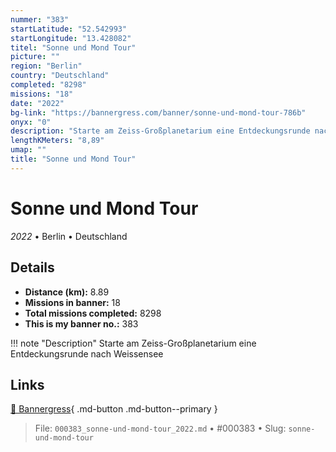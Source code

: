 ```yaml
---
nummer: "383"
startLatitude: "52.542993"
startLongitude: "13.428082"
titel: "Sonne und Mond Tour"
picture: ""
region: "Berlin"
country: "Deutschland"
completed: "8298"
missions: "18"
date: "2022"
bg-link: "https://bannergress.com/banner/sonne-und-mond-tour-786b"
onyx: "0"
description: "Starte am Zeiss-Großplanetarium eine Entdeckungsrunde nach Weissensee"
lengthKMeters: "8,89"
umap: ""
title: "Sonne und Mond Tour"
---
```

# Sonne und Mond Tour

*2022* • Berlin • Deutschland



## Details
- **Distance (km):** 8.89
- **Missions in banner:** 18
- **Total missions completed:** 8298
- **This is my banner no.:** 383


!!! note "Description"
    Starte am Zeiss-Großplanetarium eine Entdeckungsrunde nach Weissensee



## Links
[🔗 Bannergress](https://bannergress.com/banner/sonne-und-mond-tour-786b){ .md-button .md-button--primary }



> File: `000383_sonne-und-mond-tour_2022.md` • #000383 • Slug: `sonne-und-mond-tour`
